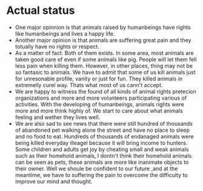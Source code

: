 # Actual status
* One major opinnion is that animals raised by humanbeings have rights like humanbeings and lives a happy life.
* Another major opinion is that animals are suffering great pain and they totually have no rights or respect.
* As a matter of fact. Both of them exists. In some area, most animals are taken good care of even if some animals like pig. People will let them fell less pain when killing them. However, in other places, thing may not be so fantasic to animals. We have to admit that some of us kill animals just for unresonable profile, vanity or just for fun. They killed animals in extremelly curel way. Thats what most of us cann't accept.  
* We are happy to witness the found of all kinds of animal rights pretecion organizations and more and more volunteers participating various of activities. With the developing of humanbeings, animals rights were more and more think highly of. We start to care about what animals feeling and wether they lives well.
* We are also sad to see news that there were still hundred of thousands of abandoned pet walking alone the street and have no place to sleep and  no food to eat. Hundreds of thousands of endanaged animals were being killed everyday illeagel because it will bring income to hunters. Some children and adults get joy by cheating small and weak animals such as their homehold animals, I dontn't think their homehold animals can be seen as pets, these animals are more like inanimate objects to their owner.
Well we shoule be confident to our future ,and at the meantime, we have to suffering the pain to overcome the difficulty to improve our mind and thought.
